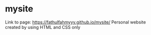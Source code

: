 # mysite
Link to page: https://fathulfahmyyy.github.io/mysite/
Personal website created by using HTML and CSS only
